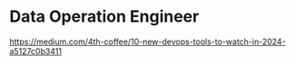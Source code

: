 # Data Operation Engineer

https://medium.com/4th-coffee/10-new-devops-tools-to-watch-in-2024-a5127c0b3411
